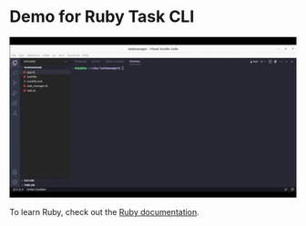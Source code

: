 # Demo for Ruby Task CLI


<p align="center">
  <img src="./public/rb-task.gif" alt="Alt Text" />
</p>

To learn Ruby, check out the [Ruby documentation](https://www.ruby-lang.org/en/documentation/).
